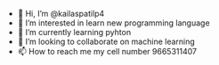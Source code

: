 - 👋 Hi, I’m @kailaspatilp4
- 👀 I’m interested in learn new programming language
- 🌱 I’m currently learning pyhton
- 💞️ I’m looking to collaborate on machine learning
- 📫 How to reach me my cell number 9665311407

<!---
kailaspatilp4/kailaspatilp4 is a ✨ special ✨ repository because its `README.md` (this file) appears on your GitHub profile.
You can click the Preview link to take a look at your changes.
--->
